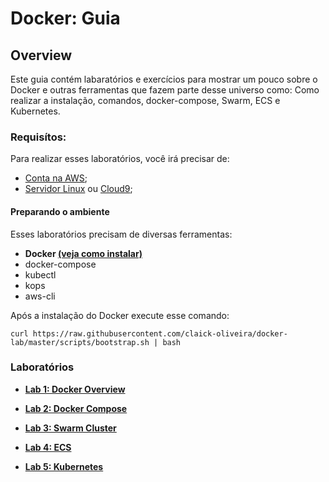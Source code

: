 # Docker: Guia

## Overview

Este guia contém labaratórios e exercícios para mostrar um pouco sobre o Docker e outras ferramentas que fazem parte desse universo como: Como realizar a instalação, comandos, docker-compose, Swarm, ECS e Kubernetes.

### Requisítos:

Para realizar esses laboratórios, você irá precisar de:

* [Conta na AWS](https://aws.amazon.com/pt/premiumsupport/knowledge-center/create-and-activate-aws-account/);
* [Servidor Linux](./server/README.md) ou [Cloud9](./cloud9/README.md);

#### Preparando o ambiente

Esses laboratórios precisam de diversas ferramentas:

* **Docker [(veja como instalar)](https://docs.docker.com/install/)**
* docker-compose
* kubectl
* kops
* aws-cli

Após a instalação do Docker execute esse comando:

```shell
curl https://raw.githubusercontent.com/claick-oliveira/docker-lab/master/scripts/bootstrap.sh | bash
```

### Laboratórios

* **[Lab 1: Docker Overview](./lab1/README.md)**

* **[Lab 2: Docker Compose](./lab2/README.md)**

* **[Lab 3: Swarm Cluster](./lab3/README.md)**

* **[Lab 4: ECS](./lab4/README.md)**

* **[Lab 5: Kubernetes](./lab5/README.md)**
